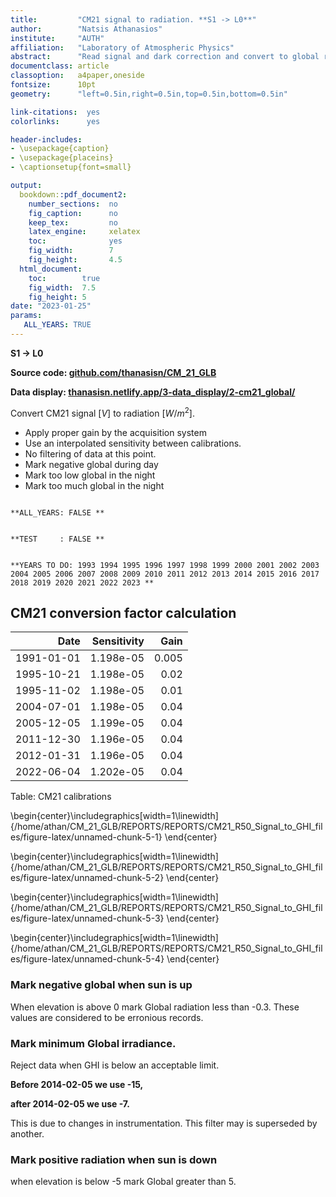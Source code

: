 ```yaml
---
title:         "CM21 signal to radiation. **S1 -> L0**"
author:        "Natsis Athanasios"
institute:     "AUTH"
affiliation:   "Laboratory of Atmospheric Physics"
abstract:      "Read signal and dark correction and convert to global radiation."
documentclass: article
classoption:   a4paper,oneside
fontsize:      10pt
geometry:      "left=0.5in,right=0.5in,top=0.5in,bottom=0.5in"

link-citations:  yes
colorlinks:      yes

header-includes:
- \usepackage{caption}
- \usepackage{placeins}
- \captionsetup{font=small}

output:
  bookdown::pdf_document2:
    number_sections:  no
    fig_caption:      no
    keep_tex:         no
    latex_engine:     xelatex
    toc:              yes
    fig_width:        7
    fig_height:       4.5
  html_document:
    toc:        true
    fig_width:  7.5
    fig_height: 5
date: "2023-01-25"
params:
   ALL_YEARS: TRUE
---
```


**S1 -> L0**


**Source code: [github.com/thanasisn/CM_21_GLB](https://github.com/thanasisn/CM_21_GLB)**

**Data display: [thanasisn.netlify.app/3-data_display/2-cm21_global/](https://thanasisn.netlify.app/3-data_display/2-cm21_global/)**

Convert CM21 signal $[V]$ to radiation $[W/m^2]$.

- Apply proper gain by the acquisition system
- Use an interpolated sensitivity between calibrations.
- No filtering of data at this point.
- Mark negative global during day
- Mark too low global in the night
- Mark too much global in the night






```

**ALL_YEARS: FALSE **
```

```

**TEST     : FALSE **
```

```

**YEARS TO DO: 1993 1994 1995 1996 1997 1998 1999 2000 2001 2002 2003 2004 2005 2006 2007 2008 2009 2010 2011 2012 2013 2014 2015 2016 2017 2018 2019 2020 2021 2022 2023 **
```


## CM21 conversion factor calculation




|       Date | Sensitivity |  Gain |
|-----------:|------------:|------:|
| 1991-01-01 |   1.198e-05 | 0.005 |
| 1995-10-21 |   1.198e-05 |  0.02 |
| 1995-11-02 |   1.198e-05 |  0.01 |
| 2004-07-01 |   1.198e-05 |  0.04 |
| 2005-12-05 |   1.199e-05 |  0.04 |
| 2011-12-30 |   1.196e-05 |  0.04 |
| 2012-01-31 |   1.196e-05 |  0.04 |
| 2022-06-04 |   1.202e-05 |  0.04 |

Table: CM21 calibrations



\begin{center}\includegraphics[width=1\linewidth]{/home/athan/CM_21_GLB/REPORTS/REPORTS/CM21_R50_Signal_to_GHI_files/figure-latex/unnamed-chunk-5-1} \end{center}





\begin{center}\includegraphics[width=1\linewidth]{/home/athan/CM_21_GLB/REPORTS/REPORTS/CM21_R50_Signal_to_GHI_files/figure-latex/unnamed-chunk-5-2} \end{center}





\begin{center}\includegraphics[width=1\linewidth]{/home/athan/CM_21_GLB/REPORTS/REPORTS/CM21_R50_Signal_to_GHI_files/figure-latex/unnamed-chunk-5-3} \end{center}





\begin{center}\includegraphics[width=1\linewidth]{/home/athan/CM_21_GLB/REPORTS/REPORTS/CM21_R50_Signal_to_GHI_files/figure-latex/unnamed-chunk-5-4} \end{center}


### Mark negative global when sun is up

When elevation is above 0 mark
Global radiation less than -0.3.
These values are considered to be erronious records.


### Mark minimum Global irradiance.

Reject data when GHI is below an acceptable limit.

**Before 2014-02-05 we use -15,**

**after  2014-02-05 we use -7.**

This is due to changes in instrumentation. This filter may is superseded by another.


### Mark positive radiation when sun is down

when elevation is below -5
mark Global greater than 5.










